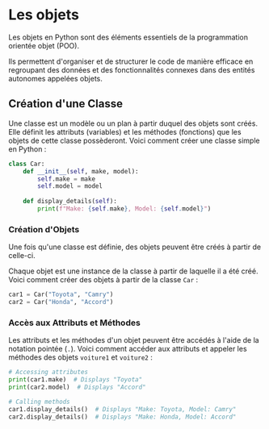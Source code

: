 # Les objets

Les objets en Python sont des éléments essentiels de la programmation orientée objet (POO). 

Ils permettent d'organiser et de structurer le code de manière efficace en regroupant des données et des fonctionnalités connexes dans des entités autonomes appelées objets.

## Création d'une Classe

Une classe est un modèle ou un plan à partir duquel des objets sont créés. Elle définit les attributs (variables) et les méthodes (fonctions) que les objets de cette classe possèderont. Voici comment créer une classe simple en Python :

```python
class Car:
    def __init__(self, make, model):
        self.make = make
        self.model = model
    
    def display_details(self):
        print(f"Make: {self.make}, Model: {self.model}")
```

### Création d'Objets

Une fois qu'une classe est définie, des objets peuvent être créés à partir de celle-ci. 

Chaque objet est une instance de la classe à partir de laquelle il a été créé. Voici comment créer des objets à partir de la classe `Car` :

```python
car1 = Car("Toyota", "Camry")
car2 = Car("Honda", "Accord")
```

### Accès aux Attributs et Méthodes

Les attributs et les méthodes d'un objet peuvent être accédés à l'aide de la notation pointée (`.`). Voici comment accéder aux attributs et appeler les méthodes des objets `voiture1` et `voiture2` :

```python
# Accessing attributes
print(car1.make)  # Displays "Toyota"
print(car2.model)  # Displays "Accord"

# Calling methods
car1.display_details()  # Displays "Make: Toyota, Model: Camry"
car2.display_details()  # Displays "Make: Honda, Model: Accord"
```
